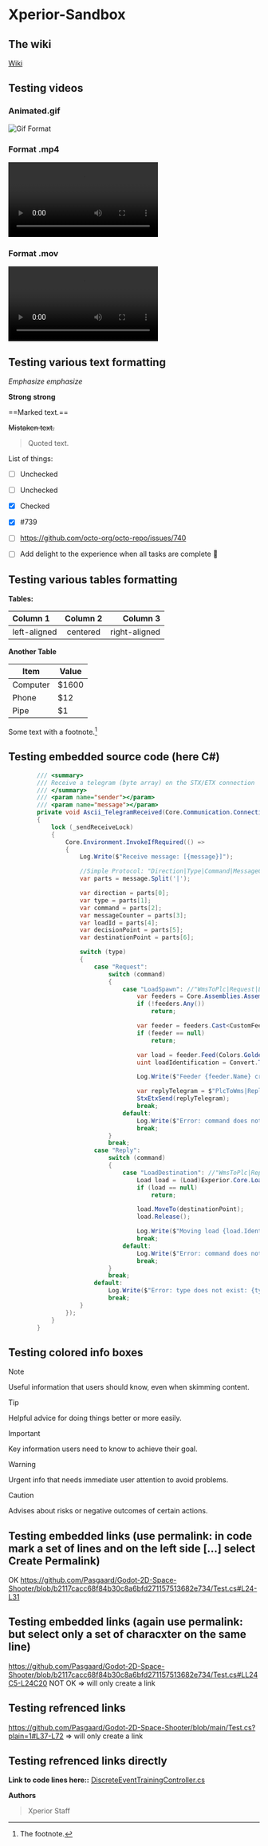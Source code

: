 # Xperior-Sandbox

## The wiki
[Wiki](https://experior.wiki/)

## Testing videos

### Animated.gif
![Gif Format](GhostWMS.gif)

### Format .mp4
![VideoMovFormat.mov](https://github.com/Pasgaard/Xperior-Sandbox/blob/main/Media1.mp4)

### Format .mov
![Mov Format](VideoMovFormat.mov)

## Testing various text formatting 

*Emphasize*  _emphasize_

**Strong**  __strong__

==Marked text.==

~~Mistaken text.~~

> Quoted text.

List of things:
- [ ] Unchecked
- [ ] Unchecked
- [x] Checked

- [x] #739
- [ ] https://github.com/octo-org/octo-repo/issues/740
- [ ] Add delight to the experience when all tasks are complete :tada:


## Testing various tables formatting 

**Tables:**

| Column 1     | Column 2 | Column 3      |
|:-------------|:--------:| -------------:|
| left-aligned | centered | right-aligned |

**Another Table**

Item | Value
-------- | -----
Computer | $1600
Phone | $12
Pipe | $1
Some text with a footnote.[^1]


## Testing embedded source code (here C#)

```csharp
        /// <summary>
        /// Receive a telegram (byte array) on the STX/ETX connection
        /// </summary>
        /// <param name="sender"></param>
        /// <param name="message"></param>
        private void Ascii_TelegramReceived(Core.Communication.Connection connection, string message)
        {
            lock (_sendReceiveLock)
            {
                Core.Environment.InvokeIfRequired(() =>
                {
                    Log.Write($"Receive message: [{message}]");

                    //Simple Protocol: "Direction|Type|Command|MessageCounter|LoadId|DecisionPoint|DestinationPoint"
                    var parts = message.Split('|');

                    var direction = parts[0];
                    var type = parts[1];
                    var command = parts[2];
                    var messageCounter = parts[3];
                    var loadId = parts[4];
                    var decisionPoint = parts[5];
                    var destinationPoint = parts[6];

                    switch (type)
                    {
                        case "Request":
                            switch (command)
                            {
                                case "LoadSpawn": //"WmsToPlc|Request|LoadSpawn|..."
                                    var feeders = Core.Assemblies.Assembly.Items.Where(item => item is CustomFeeder);
                                    if (!feeders.Any())
                                        return;

                                    var feeder = feeders.Cast<CustomFeeder>().FirstOrDefault(f => f.TargetActionPoint.Equals(destinationPoint));
                                    if (feeder == null)
                                        return;

                                    var load = feeder.Feed(Colors.Goldenrod);
                                    uint loadIdentification = Convert.ToUInt32(load.Identification); // 11111;

                                    Log.Write($"Feeder {feeder.Name} created load on {feeder.TargetActionPoint}");

                                    var replyTelegram = $"PlcToWms|Reply|LoadSpawn|{messageCounter}|{loadIdentification}||{destinationPoint}";
                                    StxEtxSend(replyTelegram);
                                    break;
                                default:
                                    Log.Write($"Error: command does not exist: {command}.");
                                    break;
                            }
                            break;
                        case "Reply":
                            switch (command)
                            {
                                case "LoadDestination": //"WmsToPlc|Reply|LoadDestination|..."
                                    Load load = (Load)Experior.Core.Loads.Load.Items.FirstOrDefault(l => l.Identification == loadId);
                                    if (load == null)
                                        return;

                                    load.MoveTo(destinationPoint);
                                    load.Release();

                                    Log.Write($"Moving load {load.Identification} to {destinationPoint}");
                                    break;
                                default:
                                    Log.Write($"Error: command does not exist: {command}.");
                                    break;
                            }
                            break;
                        default:
                            Log.Write($"Error: type does not exist: {type}.");
                            break;
                    }
                });
            }
        }
```

## Testing colored info boxes

> [!NOTE]
> Useful information that users should know, even when skimming content.

> [!TIP]  
> Helpful advice for doing things better or more easily.

> [!IMPORTANT]  
> Key information users need to know to achieve their goal.

> [!WARNING]
> Urgent info that needs immediate user attention to avoid problems.

> [!CAUTION]
> Advises about risks or negative outcomes of certain actions.

## Testing embedded links (use permalink: in code mark a set of lines and on the left side [...] select Create Permalink)
OK
https://github.com/Pasgaard/Godot-2D-Space-Shooter/blob/b2117cacc68f84b30c8a6bfd271157513682e734/Test.cs#L24-L31

## Testing embedded links (again use permalink: but select only a set of characxter on the same line)
https://github.com/Pasgaard/Godot-2D-Space-Shooter/blob/b2117cacc68f84b30c8a6bfd271157513682e734/Test.cs#LL24C5-L24C20
NOT OK => will only create a link

## Testing refrenced links 
https://github.com/Pasgaard/Godot-2D-Space-Shooter/blob/main/Test.cs?plain=1#L37-L72
=> will only create a link

## Testing refrenced links directly

**Link to code lines here::**
[DiscreteEventTrainingController.cs](DiscreteEventTrainingController.cs#L17-L72)

**Authors**
> Xperior Staff

[^1]: The footnote.
